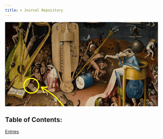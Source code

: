 ```yaml
---
title: 𝄋 Journal Repository
---
```


![](/content/notes/images/music.png)

## Table of Contents:
[Entries](content/notes/Entries.md)

